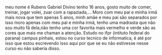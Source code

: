 meu nome é Rubens Gabriel Divino tenho 16 anos, gosto muito de comer, treinar, jogar volei, zuar com a rapaziada,... Moro com meu pai e minha irmã mais nova que tem apenas 5 anos, minh amãe e meu pai são separados por isso moro apenas com meu pai e minha irmã, tenho uma madrasta que não sou muito fã dela,não tenho uma cor favorita mais vermelho e verde são as cores que mais me chaman a atenção.
Estudo no ifpr (intituto federal do parana) campus pinhais, estou no curso tecnico de informatica, é até por isso que estou escrevendo isso aqui por que se eu não estivesse nesse curso eu não saberia disso.
